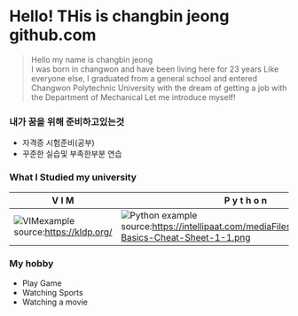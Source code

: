 # Hello! THis is changbin jeong github.com 
>  Hello my name is changbin jeong   
I was born in changwon and have been living here for 23 years Like everyone else, I graduated from a general school and entered Changwon Polytechnic University with the dream of getting a job with the Department of Mechanical Let me introduce myself!



### 내가 꿈을 위해 준비하고있는것
* 자격증 시험준비(공부)
* 꾸준한 실습및 부족한부분 연습

### What I Studied my university
|V  I   M|P y t h o n|
|--|--|
|![VIMexample](http://kldp.org/files/vi-vim-cheat-sheet-ko.png) source:https://kldp.org/|![Python example](https://intellipaat.com/mediaFiles/2018/11/Python-Basics-Cheat-Sheet-1-1.png) source:https://intellipaat.com/mediaFiles/2018/11/Python-Basics-Cheat-Sheet-1-1.png|

### My hobby
* Play Game
* Watching Sports
* Watching a movie
